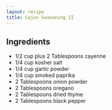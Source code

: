 ```yaml
---
layout: recipe
title: Cajun Seasoning II
---
```


## Ingredients

* 1/2 cup plus 2 Tablespoons cayenne
* 1/4 cup kosher salt
* 1/4 cup garlic powder
* 1/4 cup smoked paprika
* 2 Tablespoons onion powder
* 2 Tablespoons oregano
* 2 Tablespoons dried thyme
* 2 Tablespoons black pepper

